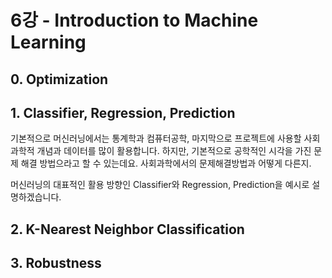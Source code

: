 # 6강 - Introduction to Machine Learning

## 0. Optimization

## 1. Classifier, Regression, Prediction

기본적으로 머신러닝에서는 통계학과 컴퓨터공학, 마지막으로 프로젝트에 사용할 사회과학적 개념과 데이터를 많이 활용합니다. 하지만, 기본적으로 공학적인 시각을 가진 문제 해결 방법으라고 할 수 있는데요. 사회과학에서의 문제해결방법과 어떻게 다른지. 

머신러닝의 대표적인 활용 방향인 Classifier와 Regression, Prediction을 예시로 설명하겠습니다. 

## 2. K-Nearest Neighbor Classification

## 3. Robustness

